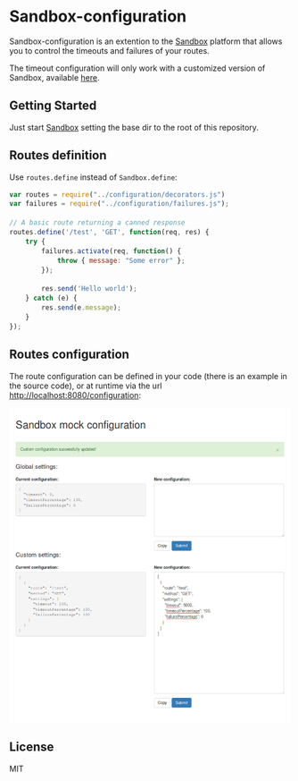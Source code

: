 # Sandbox-configuration

Sandbox-configuration is an extention to the [Sandbox](https://getsandbox.com) platform that allows you to control the timeouts and failures of your routes.

The timeout configuration will only work with a customized version of Sandbox, available [here](https://github.com/luisrpp/sandbox).

## Getting Started

Just start [Sandbox](https://getsandbox.com) setting the base dir to the root of this repository.

## Routes definition

Use `routes.define` instead of `Sandbox.define`:

```javascript
var routes = require("../configuration/decorators.js")
var failures = require("../configuration/failures.js");

// A basic route returning a canned response
routes.define('/test', 'GET', function(req, res) {
    try {
        failures.activate(req, function() {
            throw { message: "Some error" };
        });

        res.send('Hello world');
    } catch (e) {
        res.send(e.message);
    }
});
```

## Routes configuration

The route configuration can be defined in your code (there is an example in the source code), or at runtime via the url [http://localhost:8080/configuration](http://localhost:8080/configuration):

![Sandbox mock configuration screenshot](https://raw.githubusercontent.com/luisrpp/sandbox-configuration/master/images/configuration.png)

## License

MIT

